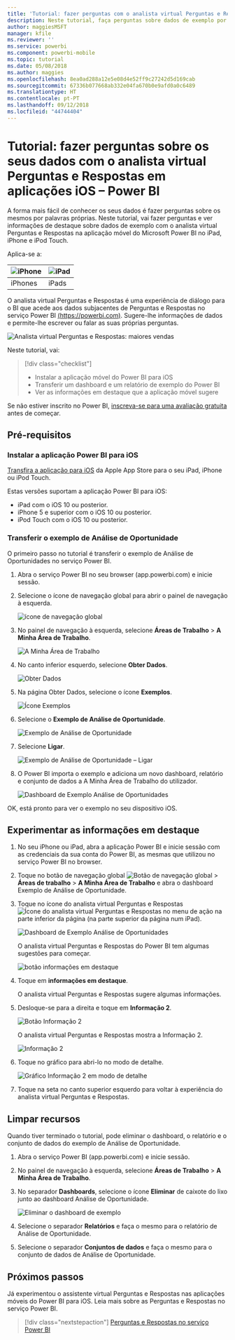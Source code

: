```yaml
---
title: 'Tutorial: fazer perguntas com o analista virtual Perguntas e Respostas em aplicações iOS – Power BI'
description: Neste tutorial, faça perguntas sobre dados de exemplo por palavras próprias com o analista virtual Perguntas e Respostas na aplicação móvel Power BI no dispositivo iOS.
author: maggiesMSFT
manager: kfile
ms.reviewer: ''
ms.service: powerbi
ms.component: powerbi-mobile
ms.topic: tutorial
ms.date: 05/08/2018
ms.author: maggies
ms.openlocfilehash: 8ea0ad288a12e5e08d4e52ff9c27242d5d169cab
ms.sourcegitcommit: 67336b077668ab332e04fa670b0e9afd0a0c6489
ms.translationtype: HT
ms.contentlocale: pt-PT
ms.lasthandoff: 09/12/2018
ms.locfileid: "44744404"
---
```

# <a name="tutorial-ask-questions-about-your-data-with-the-qa-virtual-analyst-in-ios-apps---power-bi"></a>Tutorial: fazer perguntas sobre os seus dados com o analista virtual Perguntas e Respostas em aplicações iOS – Power BI

A forma mais fácil de conhecer os seus dados é fazer perguntas sobre os mesmos por palavras próprias. Neste tutorial, vai fazer perguntas e ver informações de destaque sobre dados de exemplo com o analista virtual Perguntas e Respostas na aplicação móvel do Microsoft Power BI no iPad, iPhone e iPod Touch. 

Aplica-se a:

| ![iPhone](./media/tutorial-mobile-apps-ios-qna/iphone-logo-50-px.png) | ![iPad](./media/tutorial-mobile-apps-ios-qna/ipad-logo-50-px.png) |
|:--- |:--- |
| iPhones |iPads |

O analista virtual Perguntas e Respostas é uma experiência de diálogo para o BI que acede aos dados subjacentes de Perguntas e Respostas no serviço Power BI [(https://powerbi.com)](https://powerbi.com). Sugere-lhe informações de dados e permite-lhe escrever ou falar as suas próprias perguntas.

![Analista virtual Perguntas e Respostas: maiores vendas](./media/tutorial-mobile-apps-ios-qna/power-bi-ios-q-n-a-top-sale-intro.png)

Neste tutorial, vai:

> [!div class="checklist"]
> * Instalar a aplicação móvel do Power BI para iOS
> * Transferir um dashboard e um relatório de exemplo do Power BI
> * Ver as informações em destaque que a aplicação móvel sugere

Se não estiver inscrito no Power BI, [inscreva-se para uma avaliação gratuita](https://app.powerbi.com/signupredirect?pbi_source=web) antes de começar.

## <a name="prerequisites"></a>Pré-requisitos

### <a name="install-the-power-bi-for-ios-app"></a>Instalar a aplicação Power BI para iOS
[Transfira a aplicação para iOS](http://go.microsoft.com/fwlink/?LinkId=522062 "Transfira a aplicação para iPhone") da Apple App Store para o seu iPad, iPhone ou iPod Touch.

Estas versões suportam a aplicação Power BI para iOS:
- iPad com o iOS 10 ou posterior.
- iPhone 5 e superior com o iOS 10 ou posterior. 
- iPod Touch com o iOS 10 ou posterior.

### <a name="download-the-opportunity-analysis-sample"></a>Transferir o exemplo de Análise de Oportunidade
O primeiro passo no tutorial é transferir o exemplo de Análise de Oportunidades no serviço Power BI.

1. Abra o serviço Power BI no seu browser (app.powerbi.com) e inicie sessão.

1. Selecione o ícone de navegação global para abrir o painel de navegação à esquerda.

    ![ícone de navegação global](./media/tutorial-mobile-apps-ios-qna/power-bi-android-quickstart-global-nav-icon.png)

2. No painel de navegação à esquerda, selecione **Áreas de Trabalho** > **A Minha Área de Trabalho**.

    ![A Minha Área de Trabalho](./media/tutorial-mobile-apps-ios-qna/power-bi-android-quickstart-my-workspace.png)

3. No canto inferior esquerdo, selecione **Obter Dados**.
   
    ![Obter Dados](./media/tutorial-mobile-apps-ios-qna/power-bi-get-data.png)

3. Na página Obter Dados, selecione o ícone **Exemplos**.
   
   ![Ícone Exemplos](./media/tutorial-mobile-apps-ios-qna/power-bi-samples-icon.png)

4. Selecione o **Exemplo de Análise de Oportunidade**.
 
    ![Exemplo de Análise de Oportunidade](./media/tutorial-mobile-apps-ios-qna/power-bi-oa.png)
 
8. Selecione **Ligar**.  
  
   ![Exemplo de Análise de Oportunidade – Ligar](./media/tutorial-mobile-apps-ios-qna/opportunity-connect.png)
   
5. O Power BI importa o exemplo e adiciona um novo dashboard, relatório e conjunto de dados a A Minha Área de Trabalho do utilizador.
   
   ![Dashboard de Exemplo Análise de Oportunidades](./media/tutorial-mobile-apps-ios-qna/power-bi-service-opportunity-sample.png)

OK, está pronto para ver o exemplo no seu dispositivo iOS.

## <a name="try-featured-insights"></a>Experimentar as informações em destaque
1. No seu iPhone ou iPad, abra a aplicação Power BI e inicie sessão com as credenciais da sua conta do Power BI, as mesmas que utilizou no serviço Power BI no browser.

1.  Toque no botão de navegação global ![Botão de navegação global](./media/tutorial-mobile-apps-ios-qna/power-bi-iphone-global-nav-button.png) > **Áreas de trabalho** > **A Minha Área de Trabalho** e abra o dashboard Exemplo de Análise de Oportunidade.

2. Toque no ícone do analista virtual Perguntas e Respostas ![Ícone do analista virtual Perguntas e Respostas](./media/tutorial-mobile-apps-ios-qna/power-bi-ios-q-n-a-icon.png) no menu de ação na parte inferior da página (na parte superior da página num iPad).

     ![Dashboard de Exemplo Análise de Oportunidades](./media/tutorial-mobile-apps-ios-qna/power-bi-ios-qna-opportunity-analysis.png)

     O analista virtual Perguntas e Respostas do Power BI tem algumas sugestões para começar.

     ![botão informações em destaque](./media/tutorial-mobile-apps-ios-qna/power-bi-ios-qna-suggest-insights.png)
3. Toque em **informações em destaque**.

     O analista virtual Perguntas e Respostas sugere algumas informações.
4. Desloque-se para a direita e toque em **Informação 2**.

    ![Botão Informação 2](./media/tutorial-mobile-apps-ios-qna/power-bi-ios-qna-suggest-insight-2.png)

     O analista virtual Perguntas e Respostas mostra a Informação 2.

    ![Informação 2](./media/tutorial-mobile-apps-ios-qna/power-bi-ios-qna-show-insight-2.png)
5. Toque no gráfico para abri-lo no modo de detalhe.

    ![Gráfico Informação 2 em modo de detalhe](./media/tutorial-mobile-apps-ios-qna/power-bi-ios-qna-open-insight-2.png)
6. Toque na seta no canto superior esquerdo para voltar à experiência do analista virtual Perguntas e Respostas.

## <a name="clean-up-resources"></a>Limpar recursos

Quando tiver terminado o tutorial, pode eliminar o dashboard, o relatório e o conjunto de dados do exemplo de Análise de Oportunidade.

1. Abra o serviço Power BI (app.powerbi.com) e inicie sessão.

2. No painel de navegação à esquerda, selecione **Áreas de Trabalho** > **A Minha Área de Trabalho**.

3. No separador **Dashboards**, selecione o ícone **Eliminar** de caixote do lixo junto ao dashboard Análise de Oportunidade.

    ![Eliminar o dashboard de exemplo](./media/tutorial-mobile-apps-ios-qna/power-bi-service-delete-opportunity-sample.png)

4. Selecione o separador **Relatórios** e faça o mesmo para o relatório de Análise de Oportunidade.

5. Selecione o separador **Conjuntos de dados** e faça o mesmo para o conjunto de dados de Análise de Oportunidade.


## <a name="next-steps"></a>Próximos passos

Já experimentou o assistente virtual Perguntas e Respostas nas aplicações móveis do Power BI para iOS. Leia mais sobre as Perguntas e Respostas no serviço Power BI.
> [!div class="nextstepaction"]
> [Perguntas e Respostas no serviço Power BI](../../power-bi-q-and-a.md)


